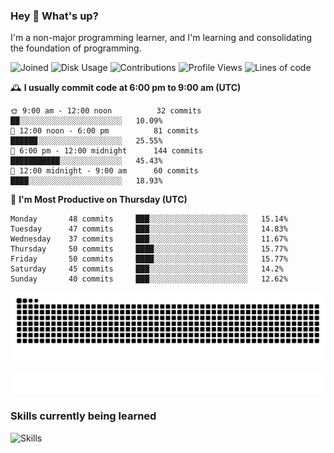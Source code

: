 ### Hey :wave: What's up?

I'm a non-major programming learner, and I'm learning and consolidating the foundation of programming.

<!--START_SECTION:waka-->
![Joined](http://img.shields.io/badge/Joined-8%20years%20ago-6D67E4?style=flat&labelColor=453C67)
![Disk Usage](http://img.shields.io/badge/Github%27s%20Storage-603.5%20MB-FD841F?style=flat&labelColor=E14D2A)
![Contributions](http://img.shields.io/badge/Contributions%20in%202024-154-7DCE13?style=flat&labelColor=2B7A0B)
![Profile Views](http://img.shields.io/badge/Profile%20Views-48-3AB4F2?style=flat&labelColor=0078AA)
![Lines of code](https://img.shields.io/badge/Lines%20of%20code-2%20Million%20Lines%20of%20code-FF8B8B?style=flat&labelColor=EB4747)

🕰️ **I usually commit code at 6:00 pm to 9:00 am (UTC)** 

```text
🌞 9:00 am - 12:00 noon          32 commits     ██░░░░░░░░░░░░░░░░░░░░░░░   10.09% 
🌆 12:00 noon - 6:00 pm          81 commits     ██████░░░░░░░░░░░░░░░░░░░   25.55% 
🌃 6:00 pm - 12:00 midnight      144 commits    ███████████░░░░░░░░░░░░░░   45.43% 
🌙 12:00 midnight - 9:00 am      60 commits     ████░░░░░░░░░░░░░░░░░░░░░   18.93%
```
📅 **I'm Most Productive on Thursday (UTC)** 

```text
Monday       48 commits     ███░░░░░░░░░░░░░░░░░░░░░░   15.14% 
Tuesday      47 commits     ███░░░░░░░░░░░░░░░░░░░░░░   14.83% 
Wednesday    37 commits     ███░░░░░░░░░░░░░░░░░░░░░░   11.67% 
Thursday     50 commits     ████░░░░░░░░░░░░░░░░░░░░░   15.77% 
Friday       50 commits     ████░░░░░░░░░░░░░░░░░░░░░   15.77% 
Saturday     45 commits     ███░░░░░░░░░░░░░░░░░░░░░░   14.2% 
Sunday       40 commits     ███░░░░░░░░░░░░░░░░░░░░░░   12.62%
```

<!--END_SECTION:waka-->

![Snake animation](https://raw.githubusercontent.com/dirname/dirname/output/snake.svg)

![metrics](github-metrics.svg)

### Skills currently being learned

![Skills](https://skillicons.dev/icons?i=linux,rust,go,solidity,typescript,bash,git,postgres,mysql,redis,mongo,docker,kubernetes,grafana,prometheus)
